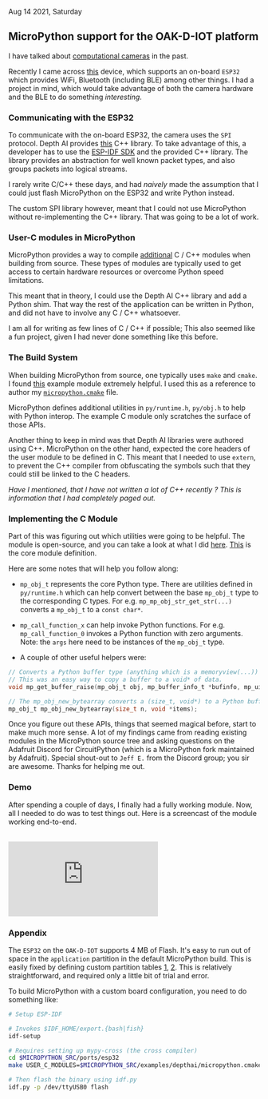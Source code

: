 Aug 14 2021, Saturday

## MicroPython support for the OAK-D-IOT platform

I have talked about [computational cameras](/blog/depthai_camera.html) in the past.

Recently I came across [this](https://shop.luxonis.com/products/bw1092) device, which supports an on-board `ESP32` which provides WiFi, Bluetooth (including BLE) among other things. I had a project in mind, which would take advantage of both the camera hardware and the BLE to do something *interesting*. 


### Communicating with the ESP32

To communicate with the on-board ESP32, the camera uses the `SPI` protocol. Depth AI provides [this](https://github.com/luxonis/depthai-spi-api/) C++ library. 
To take advantage of this, a developer has to use the [ESP-IDF SDK](https://github.com/espressif/esp-idf) and the provided C++ library. The library provides an abstraction for well known packet types, and also groups packets into logical streams.

I rarely write C/C++ these days, and had *naively* made the assumption that I could just flash MicroPython on the ESP32 and write Python instead.

The custom SPI library however, meant that I could not use MicroPython without re-implementing the C++ library. That was going to be a lot of work. 

### User-C modules in MicroPython

MicroPython provides a way to compile [additional](https://docs.micropython.org/en/latest/develop/cmodules.html) C / C++ modules when building from source. These types of modules are typically used to get access to certain hardware resources or overcome Python speed limitations. 

This meant that in theory, I could use the Depth AI C++ library and add a Python shim. That way the rest of the application can be written in Python, and did not have to involve any C / C++ whatsoever. 

I am all for writing as few lines of C / C++ if possible; This also seemed like a fun project, given I had never done something like this before. 

### The Build System

When building MicroPython from source, one typically uses `make` and `cmake`. I found [this](https://github.com/micropython/micropython/tree/master/examples/usercmodule) example module extremely helpful. I used this as a reference to author my [`micropython.cmake`](https://github.com/tikurahul/micropython/tree/depth-ai/examples/depthai) file.

MicroPython defines additional utilities in `py/runtime.h`, `py/obj.h` to help with Python interop. The example C module only scratches the surface of those APIs.

Another thing to keep in mind was that Depth AI libraries were authored using C++. MicroPython on the other hand, expected the core headers of the user module to be defined in C. This meant that I needed to use `extern`, to prevent the C++ compiler from obfuscating the symbols such that they could still be linked to the C headers. 

*Have I mentioned, that I have not written a lot of C++ recently ? This is information that I had completely paged out.*

### Implementing the C Module

Part of this was figuring out which utilities were going to be helpful. The module is open-source, and you can take a look at what I did [here](https://github.com/tikurahul/micropython/tree/depth-ai/examples/depthai). [This](https://github.com/tikurahul/micropython/blob/depth-ai/examples/depthai/spi/spi.h) is the core module definition. 

Here are some notes that will help you follow along:

* `mp_obj_t` represents the core Python type. There are utilities defined in `py/runtime.h` which can help convert between the base `mp_obj_t` type to the corresponding C types. For e.g. `mp_mp_obj_str_get_str(...)` converts a `mp_obj_t` to a `const char*`. 

* `mp_call_function_x` can help invoke Python functions. For e.g. `mp_call_function_0` invokes a Python function with zero arguments. Note: the `args` here need to be instances of the `mp_obj_t` type.

* A couple of other useful helpers were:

```c
// Converts a Python buffer type (anything which is a memoryview(...)) to a corresponding mp_buffer_info_t type.
// This was an easy way to copy a buffer to a void* of data.
void mp_get_buffer_raise(mp_obj_t obj, mp_buffer_info_t *bufinfo, mp_uint_t flags);

// The mp_obj_new_bytearray converts a (size_t, void*) to a Python buffer type.
mp_obj_t mp_obj_new_bytearray(size_t n, void *items);
```

Once you figure out these APIs, things that seemed magical before, start to make much more sense. A lot of my findings came from reading existing modules in the MicroPython source tree and asking questions on the Adafruit Discord for CircuitPython (which is a MicroPython fork maintained by Adafruit). Special shout-out to `Jeff E.` from the Discord group; you sir are awesome. Thanks for helping me out.

### Demo

After spending a couple of days, I finally had a fully working module. Now, all I needed to do was to test things out. Here is a screencast of the module working end-to-end.

<br/>
<iframe class="video" src="https://www.youtube.com/embed/neWpzXRJViE" frameborder="0" allow="accelerometer; autoplay; encrypted-media; gyroscope; picture-in-picture" allowfullscreen></iframe>

### Appendix

The `ESP32` on the `OAK-D-IOT` supports 4 MB of Flash. It's easy to run out of space in the `application` partition in the default MicroPython build. This is easily fixed by defining custom partition tables [1](https://github.com/tikurahul/micropython/blob/depth-ai/ports/esp32/boards/DEPTH_AI/sdkconfig.board), [2](https://github.com/tikurahul/micropython/blob/depth-ai/ports/esp32/partitions-depthai.csv). This is relatively straightforward, and required only a little bit of trial and error. 

To build MicroPython with a custom board configuration, you need to do something like:

```bash
# Setup ESP-IDF

# Invokes $IDF_HOME/export.{bash|fish}
idf-setup

# Requires setting up mypy-cross (the cross compiler)
cd $MICROPYTHON_SRC/ports/esp32
make USER_C_MODULES=$MICROPYTHON_SRC/examples/depthai/micropython.cmake BOARD=DEPTH_AI

# Then flash the binary using idf.py
idf.py -p /dev/ttyUSB0 flash
```
